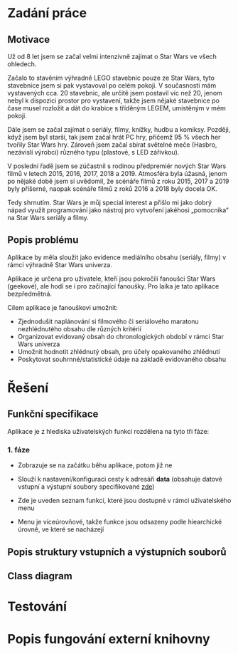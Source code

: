 
# Zadání práce

## Motivace

Už od 8 let jsem se začal velmi intenzivně zajímat o Star Wars ve všech ohledech.

Začalo to stavěním výhradně LEGO stavebnic pouze ze Star Wars, tyto stavebnice jsem si pak vystavoval po celém pokoji. V současnosti mám vystavených cca. 20 stavebnic, ale určitě jsem postavil víc než 20, jenom nebyl k dispozici prostor pro vystavení, takže jsem nějaké stavebnice po čase musel rozložit a dát do krabice s tříděným LEGEM, umístěným v mém pokoji.

Dále jsem se začal zajímat o seriály, filmy, knížky, hudbu a komiksy. Později, když jsem byl starší, tak jsem začal hrát PC hry, přičemž 95 % všech her tvořily Star Wars hry. Zároveň jsem začal sbírat světelné meče (Hasbro, nezávislí výrobci) různého typu (plastové, s LED zářivkou).

V poslední řadě jsem se zúčastnil s rodinou předpremiér nových Star Wars filmů v letech 2015, 2016, 2017, 2018 a 2019. Atmosféra byla úžasná, jenom po nějaké době jsem si uvědomil, že scénáře filmů z roku 2015, 2017 a 2019 byly příšerné, naopak scénáře filmů z roků 2016 a 2018 byly docela OK.

Tedy shrnutím. Star Wars je můj special interest a přišlo mi jako dobrý nápad využít programování jako nástroj pro vytvoření jakéhosi „pomocníka“ na Star Wars seriály a filmy.

## Popis problému

Aplikace by měla sloužit jako evidence mediálního obsahu (seriály, filmy) v rámci výhradně Star Wars univerza.

Aplikace je určena pro uživatele, kteří jsou pokročilí fanoušci Star Wars (geekové), ale hodí se i pro začínající fanoušky. Pro laika je tato aplikace bezpředmětná.

Cílem aplikace je fanouškovi umožnit:
- Zjednodušit naplánování si filmového či seriálového maratonu nezhlédnutého obsahu dle různých kritérií
-	Organizovat evidovaný obsah do chronologických období v rámci Star Wars univerza
-	Umožnit hodnotit zhlédnutý obsah, pro účely opakovaného zhlédnutí
-	Poskytovat souhrnné/statistické údaje na základě evidovaného obsahu

# Řešení

## Funkční specifikace

Aplikace je z hlediska uživatelských funkcí rozdělena na tyto tři fáze:

### 1. fáze

- Zobrazuje se na začátku běhu aplikace, potom již ne
- Slouží k nastavení/konfiguraci cesty k adresáři **data** (obsahuje datové vstupní a výstupní soubory specifikované [zde](#popis-fungování-externí-knihovny))

- Zde je uveden seznam funkcí, které jsou dostupné v rámci uživatelského menu
- Menu je víceúrovňové, takže funkce jsou odsazeny podle hiearchické úrovně, ve které se nacházejí



## Popis struktury vstupních a výstupních souborů

## Class diagram

# Testování

# Popis fungování externí knihovny

